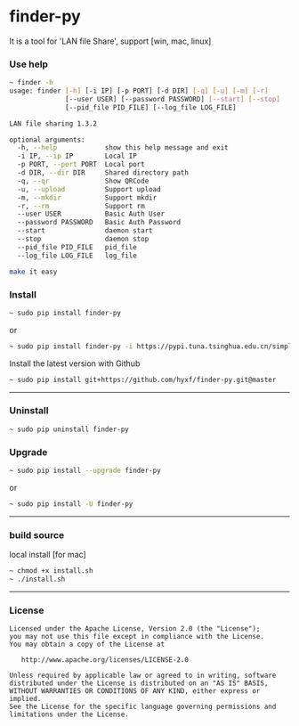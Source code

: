 finder-py
=======

It is a tool for 'LAN file Share', support [win, mac, linux]

### Use help

~~~bash
~ finder -h
usage: finder [-h] [-i IP] [-p PORT] [-d DIR] [-q] [-u] [-m] [-r]
              [--user USER] [--password PASSWORD] [--start] [--stop]
              [--pid_file PID_FILE] [--log_file LOG_FILE]

LAN file sharing 1.3.2

optional arguments:
  -h, --help            show this help message and exit
  -i IP, --ip IP        Local IP
  -p PORT, --port PORT  Local port
  -d DIR, --dir DIR     Shared directory path
  -q, --qr              Show QRCode
  -u, --upload          Support upload
  -m, --mkdir           Support mkdir
  -r, --rm              Support rm
  --user USER           Basic Auth User
  --password PASSWORD   Basic Auth Password
  --start               daemon start
  --stop                daemon stop
  --pid_file PID_FILE   pid_file
  --log_file LOG_FILE   log_file

make it easy
~~~

### Install

~~~bash
~ sudo pip install finder-py
~~~

or 

~~~bash
~ sudo pip install finder-py -i https://pypi.tuna.tsinghua.edu.cn/simple/
~~~

Install the latest version with Github

~~~bash
~ sudo pip install git+https://github.com/hyxf/finder-py.git@master
~~~

---------

### Uninstall

~~~bash
~ sudo pip uninstall finder-py
~~~

### Upgrade

~~~bash
~ sudo pip install --upgrade finder-py
~~~

or

~~~bash
~ sudo pip install -U finder-py
~~~

--------------------

### build source

local install [for mac]

~~~bash
~ chmod +x install.sh
~ ./install.sh
~~~


----------------------

### License


    Licensed under the Apache License, Version 2.0 (the "License");
    you may not use this file except in compliance with the License.
    You may obtain a copy of the License at

       http://www.apache.org/licenses/LICENSE-2.0

    Unless required by applicable law or agreed to in writing, software
    distributed under the License is distributed on an "AS IS" BASIS,
    WITHOUT WARRANTIES OR CONDITIONS OF ANY KIND, either express or implied.
    See the License for the specific language governing permissions and
    limitations under the License.
